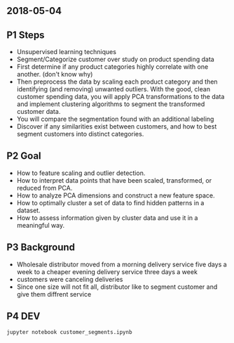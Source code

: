 #

## 2018-05-04

## P1 Steps
- Unsupervised learning techniques
- Segment/Categorize customer over study on product spending data
- First determine if any product categories highly correlate with one another. (don't know why)
- Then preprocess the data by scaling each product category and then identifying (and removing) unwanted outliers. With the good, clean customer spending data, you will apply PCA transformations to the data and implement clustering algorithms to segment the transformed customer data.
- You will compare the segmentation found with an additional labeling
- Discover if any similarities exist between customers, and how to best segment customers into distinct categories.

## P2 Goal
- How to feature scaling and outlier detection.
- How to interpret data points that have been scaled, transformed, or reduced from PCA.
- How to analyze PCA dimensions and construct a new feature space.
- How to optimally cluster a set of data to find hidden patterns in a dataset.
- How to assess information given by cluster data and use it in a meaningful way.

## P3 Background
- Wholesale distributor moved from a morning delivery service five days a week to a cheaper evening delivery service three days a week
- customers were canceling deliveries
- Since one size will not fit all, distributor like to segment customer and give them diffrent service

## P4 DEV
`jupyter notebook customer_segments.ipynb`

##

